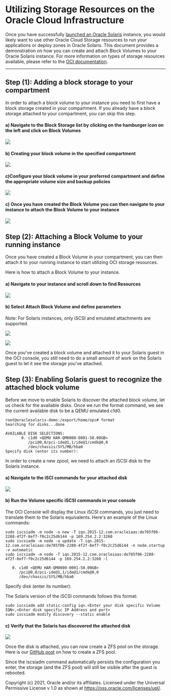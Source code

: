 # Utilizing Storage Resources on the Oracle Cloud Infrastructure

Once you have successfully [launched an Oracle Solaris](OracleSolaris_OCI/Launch_Instance) instance, you would likely want to use other Oracle Cloud Storage resources to run your applications or deploy zones in Oracle Solaris. This document provides a demonstration on how you can create and attach Block Volumes to your Oracle Solaris instance. For more information on types of storage resources available, please refer to the [OCI documentation](https://docs.oracle.com/en-us/iaas/Content/home.htm).

------



## Step (1): Adding a block storage to your compartment 

In order to attach a block volume to your instance you need to first have a block storage created in your compartment. If you already have a block storage attached to your compartment, you can skip this step.



#### a) Navigate to the Block Storage list by clicking on the hamburger icon on the left and click on Block Volumes

![](Images/OCI_attach_block_storage.png)



#### b) Creating your block volume in the specified compartment



![](Images/OCI_create_block_volume.png)



#### c)Configure your block volume in your preferred compartment and define the appropriate volume size and backup policies



![](Images/OCI_define_block_storage.png)



#### c) Once you have created the Block Volume you can then navigate to your instance to attach the Block Volume to your instance



![](Images/OCI_attached_block_volume_compartment.png)





## Step (2): Attaching a Block Volume to your running instance

Once you have created a Block Volume in your compartment, you can then attach it to your running instance to start utilizing OCI storage resources.

Here is how to attach a Block Volume to your instance.

#### a) Navigate to your instance and scroll down to find Resources

![](Images/OCI_attach_block_volume.png)



#### b) Select Attach Block Volume and define parameters

Note: For Solaris instances, only iSCSI and emulated attachments are supported.



![](Images/OCI_attach_block_volume_instance.png)





![](Images/OCI_attaching_block_volume.png)





Once you've created a block volume and attached it to your Solaris guest in the OCI console, you still need to do a small amount of work on the Solaris guest to let it see the storage you've attached.



## Step (3): Enabling Solaris guest to recognize the attached block volume



Before we move to enable Solaris to discover the attached block volume, let us check for the available disks. Once we run the format command, we see the current available disk to be a QEMU emulated c1d0.

```
root@oraclesolaris-demo:/export/home/opc# format
Searching for disks...done

AVAILABLE DISK SELECTIONS:
       0. c1d0 <QEMU HAR-QM0000-0001-50.00GB>
          /pci@0,0/pci-ide@1,1/ide@1/cmdk@0,0
          /dev/chassis/SYS/MB/hba0
Specify disk (enter its number): 
```

In order to create a new zpool, we need to attach an iSCSI disk to the Solaris instance. 

#### a) Navigate to the iSCI commands for your attached disk

![](Images/OCI_block_volume_iSCSICommands.png)



#### b) Run the Volume specific iSCSI commands in your console

The OCI Console will display the Linux iSCSI commands, you just need to translate them to the Solaris equivalents. Here's an example of the Linux commands:

```
sudo iscsiadm -m node -o new -T iqn.2015-12.com.oracleiaas:de785f06-2288-4f2f-8ef7-f0c2c25d6144 -p 169.254.2.2:3260
sudo iscsiadm -m node -o update -T iqn.2015-12.com.oracleiaas:de785f06-2288-4f2f-8ef7-f0c2c25d6144 -n node.startup -v automatic
sudo iscsiadm -m node -T iqn.2015-12.com.oracleiaas:de785f06-2288-4f2f-8ef7-f0c2c25d6144 -p 169.254.2.2:3260 -l
```

       0. c1d0 <QEMU HAR-QM0000-0001-50.00GB>
          /pci@0,0/pci-ide@1,1/ide@1/cmdk@0,0
          /dev/chassis/SYS/MB/hba0

Specify disk (enter its number): 

The Solaris version of the iSCSI commands follows this format:

```
sudo iscsiadm add static-config iqn.<Enter your disk specific Volume IQN>,<Enter disk specific IP Address and port>
sudo iscsiadm modify discovery --static enable
```



#### c) Verify that the Solaris has discovered the attached disk

![](Images/OCI_attach_disk.png)



Once the disk is attached, you can now create a ZFS pool on the storage. Here is our [GitHub post](https://github.com/oracle/oraclesolaris-contrib/blob/master/Blog_Supplements/Threshold_FMA_Alerts/StatsStore_threshold_alerts.md) on how to create a ZFS pool.

Since the iscsiadm command automatically persists the configuration you enter, the storage (and the ZFS pool) will still be visible after the guest is rebooted.





Copyright (c) 2021, Oracle and/or its affiliates. Licensed under the Universal Permissive License v 1.0 as shown at https://oss.oracle.com/licenses/upl/.